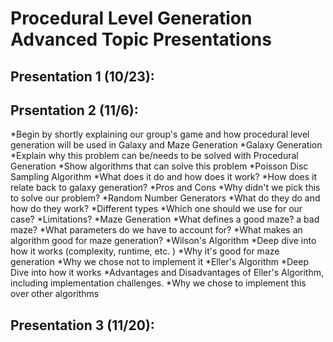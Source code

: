 # Procedural Level Generation Advanced Topic Presentations

## Presentation 1 (10/23):

## Prsentation 2 (11/6):
*Begin by shortly explaining our group's game and how procedural level generation will be used in Galaxy and Maze Generation 
*Galaxy Generation
  *Explain why this problem can be/needs to be solved with Procedural Generation
  *Show algorithms that can solve this problem
  *Poisson Disc Sampling Algorithm
    *What does it do and how does it work?
    *How does it relate back to galaxy generation?
    *Pros and Cons
    *Why didn't we pick this to solve our problem?
  *Random Number Generators
    *What do they do and how do they work?
    *Different types
    *Which one should we use for our case?
    *Limitations?
*Maze Generation
  *What defines a good maze? a bad maze?
  *What parameters do we have to account for?
  *What makes an algorithm good for maze generation?
  *Wilson's Algorithm
    *Deep dive into how it works (complexity, runtime, etc. )
    *Why it's good for maze generation
    *Why we chose not to implement it
  *Eller's Algorithm
    *Deep Dive into how it works
    *Advantages and Disadvantages of Eller's Algorithm, including implementation challenges.
    *Why we chose to implement this over other algorithms 

## Presentation 3 (11/20):
